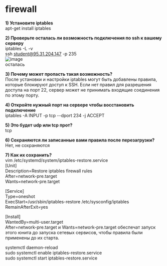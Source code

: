 # firewall

**1) Установите iptables**  
apt-get install iptables  

**2) Проверьте осталась ли возможность подключения по ssh к вашему серверу**  
iptables -L -v  
ssh student@95.31.204.147 -p 235  
![image](https://github.com/user-attachments/assets/0ebadc4b-3868-4d4c-bb07-cb788c853eb2)  
осталась

**3) Почему может пропасть такая возможность?**  
После установки и настройки iptables могут быть добавлены правила, которые блокируют доступ к SSH. Если нет правил для разрешения доступа на порт 22, сервер может не принимать входящие соединения по этому порту.  

**4) Откройте нужный порт на сервере чтобы восстановить подключение**  
iptables -A INPUT -p tcp --dport 234 -j ACCEPT

**5) Это будет udp или tcp прот?**  
tcp  

**6) Сохраняются ли записанные вами правила после перезагрузки?**  
Нет, не сохраняются  

**7) Как их сохранить?**  
vim /etc/systemd/system/iptables-restore.service  
[Unit]  
Description=Restore iptables firewall rules  
After=network-pre.target  
Wants=network-pre.target  
  
[Service]  
Type=oneshot  
ExecStart=/usr/sbin/iptables-restore /etc/sysconfig/iptables  
RemainAfterExit=yes  

[Install]  
WantedBy=multi-user.target  
After=network-pre.target и Wants=network-pre.target обеспечат запуск этого юнита до запуска сетевых сервисов, чтобы правила были применены до их старта.  

systemctl daemon-reload  
sudo systemctl enable iptables-restore.service  
sudo systemctl start iptables-restore.service  
